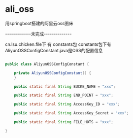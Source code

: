 # ali_oss
用springboot搭建的阿里云oss图床

-------------未完成--------------

cn.lsu.chicken.file下 有 constants包
constants包下有 AliyunOSSConfigConstant.java是OSS的配置信息
```java

public class AliyunOSSConfigConstant {

    private AliyunOSSConfigConstant() {
    }

    public static final String BUCKE_NAME = "xxx";

    public static final String END_POINT = "xxx";

    public static final String AccessKey_ID = "xxx";

    public static final String AccessKey_Secret = "xxx";

    public static final String FILE_HOTS = "xxx";

}

```

